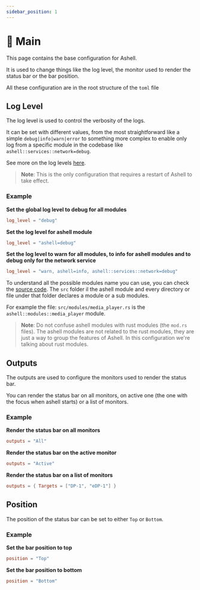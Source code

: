 ```yaml
---
sidebar_position: 1
---
```


# 🚪 Main

This page contains the base configuration for Ashell.

It is used to change things like the log level, the monitor used to render the status bar or the bar position.

All these configuration are in the root structure of the `toml` file

## Log Level

The log level is used to control the verbosity of the logs.

It can be set with different values, from the most straightforward like a simple `debug|info|warn|error` to something more complex to enable only log from a specific module in the codebase like `ashell::services::network=debug`.

See more on the log levels [here](https://docs.rs/env_logger/latest/env_logger/#enabling-logging).

> **Note**: This is the only configuration that requires a restart of Ashell to take effect.

### Example

**Set the global log level to debug for all modules**

```toml
log_level = "debug"
```

**Set the log level for ashell module**

```toml
log_level = "ashell=debug"
```

**Set the log level to warn for all modules, to info for ashell modules and to debug only for the network service**

```toml
log_level = "warn, ashell=info, ashell::services::network=debug"
```

To understand all the possible modules name you can use, you can check the [source code](https://github.com/MalpenZibo/ashell). The `src` folder il the ashell module and every directory or file under that folder declares a module or a sub modules.

For example the file: `src/modules/media_player.rs` is the `ashell::modules::media_player` module.

> **Note**: Do not confuse ashell modules with rust modules (the `mod.rs` files). The ashell modules are not related to the rust modules, they are just a way to group the features of Ashell. In this configuration we're talking about rust modules.

## Outputs

The outputs are used to configure the monitors used to render the status bar.

You can render the status bar on all monitors, on active one (the one with the focus when ashell starts)
or a list of monitors.

### Example

**Render the status bar on all monitors**

```toml
outputs = "All"
```

**Render the status bar on the active monitor**

```toml
outputs = "Active"
```

**Render the status bar on a list of monitors**

```toml
outputs = { Targets = ["DP-1", "eDP-1"] }
```

## Position

The position of the status bar can be set to either `Top` or `Bottom`.

### Example

**Set the bar position to top**

```toml
position = "Top"
```

**Set the bar position to bottom**

```toml
position = "Bottom"
```
